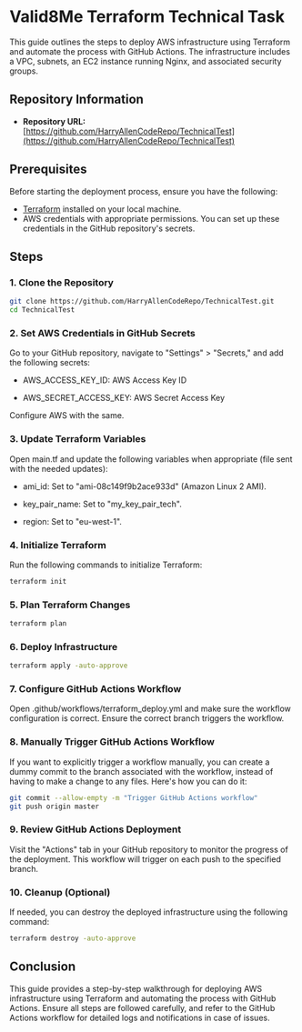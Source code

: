 # Valid8Me Terraform Technical Task 

This guide outlines the steps to deploy AWS infrastructure using Terraform and automate the process with GitHub Actions. The infrastructure includes a VPC, subnets, an EC2 instance running Nginx, and associated security groups.

## Repository Information

- **Repository URL:** [https://github.com/HarryAllenCodeRepo/TechnicalTest](https://github.com/HarryAllenCodeRepo/TechnicalTest)

## Prerequisites

Before starting the deployment process, ensure you have the following:

- [Terraform](https://www.terraform.io/downloads.html) installed on your local machine.
- AWS credentials with appropriate permissions. You can set up these credentials in the GitHub repository's secrets.

## Steps

### 1. Clone the Repository

```bash
git clone https://github.com/HarryAllenCodeRepo/TechnicalTest.git
cd TechnicalTest
```
### 2. Set AWS Credentials in GitHub Secrets
Go to your GitHub repository, navigate to "Settings" > "Secrets," and add the following secrets:

- AWS_ACCESS_KEY_ID: AWS Access Key ID

- AWS_SECRET_ACCESS_KEY: AWS Secret Access Key

Configure AWS with the same.

### 3. Update Terraform Variables
Open main.tf and update the following variables when appropriate (file sent with the needed updates):

- ami_id: Set to "ami-08c149f9b2ace933d" (Amazon Linux 2 AMI).

- key_pair_name: Set to "my_key_pair_tech".

- region: Set to "eu-west-1".

### 4. Initialize Terraform
Run the following commands to initialize Terraform:

```bash
terraform init
```

### 5. Plan Terraform Changes

```bash
terraform plan
```

### 6. Deploy Infrastructure

```bash
terraform apply -auto-approve
```

### 7. Configure GitHub Actions Workflow
Open .github/workflows/terraform_deploy.yml and make sure the workflow configuration is correct. Ensure the correct branch triggers the workflow.

### 8. Manually Trigger GitHub Actions Workflow
If you want to explicitly trigger a workflow manually, you can create a dummy commit to the branch associated with the workflow, instead of having to make a change to any files. Here's how you can do it:

```bash
git commit --allow-empty -m "Trigger GitHub Actions workflow"
git push origin master
```

### 9. Review GitHub Actions Deployment
Visit the "Actions" tab in your GitHub repository to monitor the progress of the deployment. This workflow will trigger on each push to the specified branch.

### 10. Cleanup (Optional)
If needed, you can destroy the deployed infrastructure using the following command:

```bash
terraform destroy -auto-approve
```
## Conclusion
This guide provides a step-by-step walkthrough for deploying AWS infrastructure using Terraform and automating the process with GitHub Actions. Ensure all steps are followed carefully, and refer to the GitHub Actions workflow for detailed logs and notifications in case of issues.

